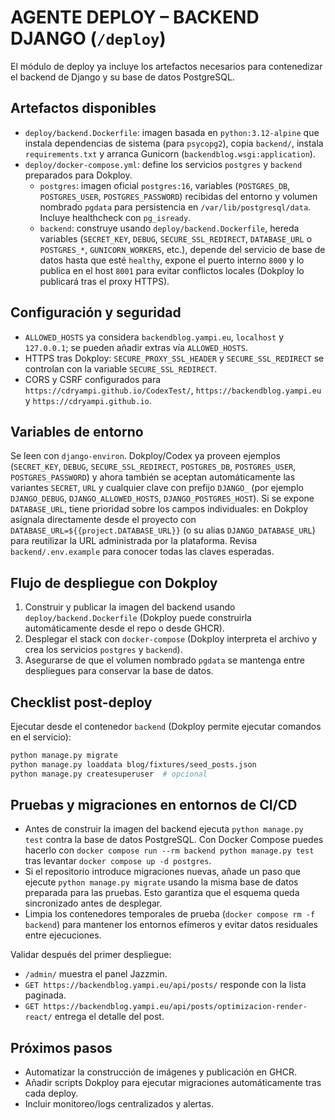 # AGENTE DEPLOY – BACKEND DJANGO (`/deploy`)

El módulo de deploy ya incluye los artefactos necesarios para contenedizar el backend de Django y su base de datos PostgreSQL.

## Artefactos disponibles
- `deploy/backend.Dockerfile`: imagen basada en `python:3.12-alpine` que instala dependencias de sistema (para `psycopg2`), copia `backend/`, instala `requirements.txt` y arranca Gunicorn (`backendblog.wsgi:application`).
- `deploy/docker-compose.yml`: define los servicios `postgres` y `backend` preparados para Dokploy.
  - `postgres`: imagen oficial `postgres:16`, variables (`POSTGRES_DB`, `POSTGRES_USER`, `POSTGRES_PASSWORD`) recibidas del entorno y volumen nombrado `pgdata` para persistencia en `/var/lib/postgresql/data`. Incluye healthcheck con `pg_isready`.
  - `backend`: construye usando `deploy/backend.Dockerfile`, hereda variables (`SECRET_KEY`, `DEBUG`, `SECURE_SSL_REDIRECT`, `DATABASE_URL` o `POSTGRES_*`, `GUNICORN_WORKERS`, etc.), depende del servicio de base de datos hasta que esté `healthy`, expone el puerto interno `8000` y lo publica en el host `8001` para evitar conflictos locales (Dokploy lo publicará tras el proxy HTTPS).

## Configuración y seguridad
- `ALLOWED_HOSTS` ya considera `backendblog.yampi.eu`, `localhost` y `127.0.0.1`; se pueden añadir extras vía `ALLOWED_HOSTS`.
- HTTPS tras Dokploy: `SECURE_PROXY_SSL_HEADER` y `SECURE_SSL_REDIRECT` se controlan con la variable `SECURE_SSL_REDIRECT`.
- CORS y CSRF configurados para `https://cdryampi.github.io/CodexTest/`, `https://backendblog.yampi.eu` y `https://cdryampi.github.io`.

## Variables de entorno
Se leen con `django-environ`. Dokploy/Codex ya proveen ejemplos (`SECRET_KEY`, `DEBUG`, `SECURE_SSL_REDIRECT`, `POSTGRES_DB`, `POSTGRES_USER`, `POSTGRES_PASSWORD`) y ahora también se aceptan automáticamente las variantes `SECRET`, `URL` y cualquier clave con prefijo `DJANGO_` (por ejemplo `DJANGO_DEBUG`, `DJANGO_ALLOWED_HOSTS`, `DJANGO_POSTGRES_HOST`). Si se expone `DATABASE_URL`, tiene prioridad sobre los campos individuales: en Dokploy asígnala directamente desde el proyecto con `DATABASE_URL=${{project.DATABASE_URL}}` (o su alias `DJANGO_DATABASE_URL`) para reutilizar la URL administrada por la plataforma. Revisa `backend/.env.example` para conocer todas las claves esperadas.

## Flujo de despliegue con Dokploy
1. Construir y publicar la imagen del backend usando `deploy/backend.Dockerfile` (Dokploy puede construirla automáticamente desde el repo o desde GHCR).
2. Desplegar el stack con `docker-compose` (Dokploy interpreta el archivo y crea los servicios `postgres` y `backend`).
3. Asegurarse de que el volumen nombrado `pgdata` se mantenga entre despliegues para conservar la base de datos.

## Checklist post-deploy
Ejecutar desde el contenedor `backend` (Dokploy permite ejecutar comandos en el servicio):
```bash
python manage.py migrate
python manage.py loaddata blog/fixtures/seed_posts.json
python manage.py createsuperuser  # opcional
```

## Pruebas y migraciones en entornos de CI/CD
- Antes de construir la imagen del backend ejecuta `python manage.py test` contra la base de datos PostgreSQL. Con Docker Compose puedes hacerlo con `docker compose run --rm backend python manage.py test` tras levantar `docker compose up -d postgres`.
- Si el repositorio introduce migraciones nuevas, añade un paso que ejecute `python manage.py migrate` usando la misma base de datos preparada para las pruebas. Esto garantiza que el esquema queda sincronizado antes de desplegar.
- Limpia los contenedores temporales de prueba (`docker compose rm -f backend`) para mantener los entornos efímeros y evitar datos residuales entre ejecuciones.

Validar después del primer despliegue:
- `/admin/` muestra el panel Jazzmin.
- `GET https://backendblog.yampi.eu/api/posts/` responde con la lista paginada.
- `GET https://backendblog.yampi.eu/api/posts/optimizacion-render-react/` entrega el detalle del post.

## Próximos pasos
- Automatizar la construcción de imágenes y publicación en GHCR.
- Añadir scripts Dokploy para ejecutar migraciones automáticamente tras cada deploy.
- Incluir monitoreo/logs centralizados y alertas.
